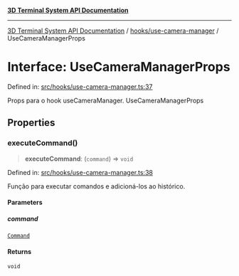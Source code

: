 [**3D Terminal System API Documentation**](../../../README.md)

***

[3D Terminal System API Documentation](../../../README.md) / [hooks/use-camera-manager](../README.md) / UseCameraManagerProps

# Interface: UseCameraManagerProps

Defined in: [src/hooks/use-camera-manager.ts:37](https://github.com/Dicommunitas/ThreeJS_Terminal_3D2/blob/2d6118765ed06f96efcb299ae199b08c708400c9/src/hooks/use-camera-manager.ts#L37)

Props para o hook useCameraManager.
 UseCameraManagerProps

## Properties

### executeCommand()

> **executeCommand**: (`command`) => `void`

Defined in: [src/hooks/use-camera-manager.ts:38](https://github.com/Dicommunitas/ThreeJS_Terminal_3D2/blob/2d6118765ed06f96efcb299ae199b08c708400c9/src/hooks/use-camera-manager.ts#L38)

Função para executar comandos e adicioná-los ao histórico.

#### Parameters

##### command

[`Command`](../../../lib/types/interfaces/Command.md)

#### Returns

`void`
